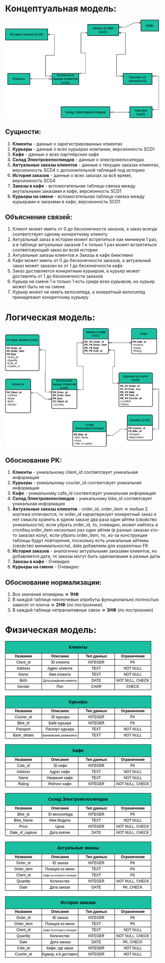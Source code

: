 # Концептуальная модель:

![Концептуальная модель](https://github.com/fl4cko11/Data_Bases_MIPT/blob/main/Delivery_DB_Project/docs/Conceptual_Model_.png)

## Cущности:
1) **Клиенты** - данные о зарегистрированных клиентах
2) **Курьеры** - данные о всех курьерах компании, версионность SCD1
3) **Кафе** - данные о всех партнёрских кафе
4) **Склад Электровелоспиедов** - данные о электровелосипедах
5) **Актуальные заказы клиентов** - данные о текущих заказах клиентах, версионность SCD4 с дополнительной таблицей под историю
6) **История заказов** - данные о всех заказах за всё время, версионность SCD4
7) **Заказы в кафе** - вспомогательная таблица-связка между акутальными заказами и кафе, версионность SCD1
8) **Курьеры на смене** - вспомогательная таблица-связка между курьерами и заказами в кафе, версионность SCD1

## Объяснение связей:
1) Клиент может иметь от 0 до бесконечности заказов, а заказ всегда соответствует одному конкретному клиенту
2) Актуальный заказ в истории может встретиться как минимум 1 раз, а в таблице актуальных заказов 1 и только 1 раз может встретиться соответсвующий заказ во всей истории
3) Актуальные заказы клиентов и Заказы в кафе биективно
4) Кафе может иметь от 0 до бесконечности заказов, а актуальный заказ может заказан из от 1 до бесконечности кафе
5) Заказ доставляется конкретным курьером, а курьер может доставлять от 1 до бесконечности заказов
6) Курьер на смене 1 и только 1 есть среди всех курьеров, но курьер может быть не на смене
7) Курьер может не иметь велосипеда, а конкретный велосипед принадлежит конкретному курьеру

# Логическая модель:

![Логическая модель](https://github.com/fl4cko11/Data_Bases_MIPT/blob/main/Delivery_DB_Project/docs/Logic_Model__.png)


## Обоснование PK:
1) **Клиенты** - уникальному client_id соответсвует уникальная информация
2) **Курьеры** - уникальному courier_id соответсвует уникальная информация
3) **Кафе** - уникальному cafe_id соответсвует уникальная информация
4) **Склад Электровелоспиедов** - уникальному bike_id соответсвует уникальная информация
5) **Актуальные заказы клиентов** - order_id, order_item => любые 2 кортежа отличаются, тк order_id характеризует конкретный заказ и нет смысла хранить в одном заказе два раза один айтем (свойство уникальности); если убрать order_id, то, очевидно, может найтись в столбец order_item несколько раз один айтем (в разных заказах кто-то заказал колу), если убрать order_item, то, из-за конструкции таблицы будут повторения, поскольку есть уникальные айтемы (свойство минимальности), date добавляем для корректных FK
6) **История заказов** - аналогично актуальными заказами клиентов, но добавляется дата, тк заказы могут быть одинаковыми в разные даты
7) **Заказы в кафе** - Очевидно
8) **Курьеры на смене** - Очевидно

## Обоснование нормализации:
1) Все значения атомарны => **1НФ**
2) В каждой таблице неключевые атрибуты функционально полностью зависят от ключа => **2НФ** (*по построению*)
3) В каждой таблице нетранзитивные связи => **3НФ** (*по построению*)

# Физическая модель:

![Логическая модель](https://github.com/fl4cko11/Data_Bases_MIPT/blob/main/Delivery_DB_Project/docs/Physic_Model.png)
